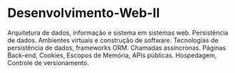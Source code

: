 # Desenvolvimento-Web-II
Arquitetura de dados, informação e sistema em sistemas web. Persistência de dados. Ambientes virtuais e construção de software. Tecnologias de persistência de dados, frameworks ORM. Chamadas assíncronas. Páginas Back-end, Cookies, Escopos de Memória, APIs públicas. Hospedagem, Controle de versionamento.
